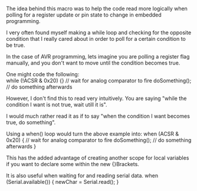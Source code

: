 
<p>The idea behind this macro was to help the code read more logically when polling for a register update or pin state to change in embedded programming.</br>

I very often found myself making a while loop and checking for the opposite condition that I really cared about in order to poll for a certain condition to be true.</br> 

In the case of AVR programming, lets imagine you are polling a register flag manually, and you don't want to move until the condition becomes true.</p>   

One might code the following:</br> 
  while (!ACSR & 0x20) {}  // wait for analog comparator to fire
  doSomething();           // do something afterwards

However, I don't find this to read very intuitively. You are saying "while the condition I want is not true, wait utill it is".
  
I would much rather read it as if to say "when the condition I want becomes true, do something".

Using a when() loop would turn the above example into: 
  when (ACSR & 0x20) {  // wait for analog comparator to fire
    doSomething();      // do something afterwards
  }

This has the added advantage of creating another scope for local variables if you want to declare some within the new {}Brackets. 

It is also useful when waiting for and reading serial data.
  when (Serial.available()) {
    newChar = Serial.read();
  } 
